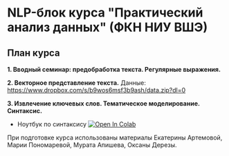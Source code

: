 # NLP-блок курса "Практический анализ данных" (ФКН НИУ ВШЭ)

## План курса

__1. Вводный семинар: предобработка текста. Регулярные выражения.__

__2. Векторное представление текста.__ Данные: https://www.dropbox.com/s/b9wos6msf3b9ash/data.zip?dl=0

__3. Извлечение ключевых слов. Тематическое моделирование. Синтаксис.__
* Ноутбук по синтаксису [![Open In Colab](https://colab.research.google.com/assets/colab-badge.svg)](https://colab.research.google.com/github.com/Combo-Breaker/hse_dpo_nlp/blob/master/sem%2003/3_Syntax.ipynb)

При подготовке курса использованы материалы Екатерины Артемовой, Марии Пономаревой, Мурата Апишева, Оксаны Дерезы.
